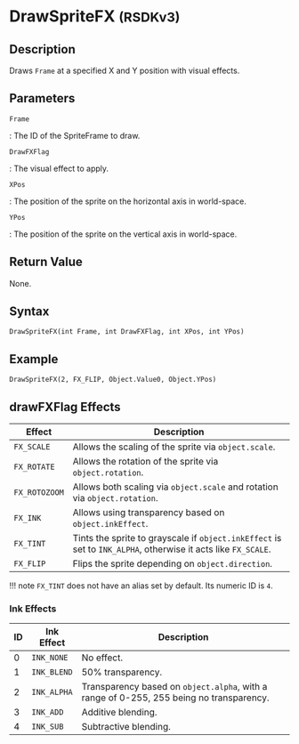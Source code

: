 # DrawSpriteFX <small>(RSDKv3)</small>

## Description
Draws `Frame` at a specified X and Y position with visual effects.

## Parameters
`Frame`

:   The ID of the SpriteFrame to draw.

`DrawFXFlag`

:   The visual effect to apply.

`XPos`

:   The position of the sprite on the horizontal axis in world-space.

`YPos`

:   The position of the sprite on the vertical axis in world-space.

## Return Value
None.

## Syntax
```
DrawSpriteFX(int Frame, int DrawFXFlag, int XPos, int YPos)
```

## Example
```
DrawSpriteFX(2, FX_FLIP, Object.Value0, Object.YPos)
```

## drawFXFlag Effects
| Effect        | Description                                                                                                   |
| ------------- | ------------------------------------------------------------------------------------------------------------- |
| `FX_SCALE`    | Allows the scaling of the sprite via `object.scale`.                                                          |
| `FX_ROTATE`   | Allows the rotation of the sprite via `object.rotation`.                                                      |
| `FX_ROTOZOOM` | Allows both scaling via `object.scale` and rotation via `object.rotation`.                                    |
| `FX_INK`      | Allows using transparency based on `object.inkEffect`.                                                        |
| `FX_TINT`     | Tints the sprite to grayscale if `object.inkEffect` is set to `INK_ALPHA`, otherwise it acts like `FX_SCALE`. |
| `FX_FLIP`     | Flips the sprite depending on `object.direction`.                                                             |

!!! note
    `FX_TINT` does not have an alias set by default. Its numeric ID is `4`.

### Ink Effects
| ID | Ink Effect  | Description                                                                              |
| -- | ----------- | ---------------------------------------------------------------------------------------- |
| 0  | `INK_NONE`  | No effect.                                                                               |
| 1  | `INK_BLEND` | 50% transparency.                                                                        |
| 2  | `INK_ALPHA` | Transparency based on `object.alpha`, with a range of 0-255, 255 being no transparency.  |
| 3  | `INK_ADD`   | Additive blending.                                                                       |
| 4  | `INK_SUB`   | Subtractive blending.                                                                    |